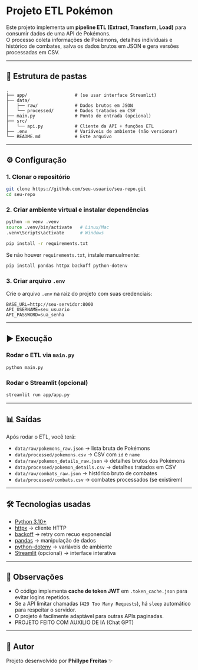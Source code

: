# Projeto ETL Pokémon

Este projeto implementa um **pipeline ETL (Extract, Transform, Load)** para consumir dados de uma API de Pokémons.  
O processo coleta informações de Pokémons, detalhes individuais e histórico de combates, salva os dados brutos em JSON e gera versões processadas em CSV.

---

## 📂 Estrutura de pastas

```
.
├── app/                  # (se usar interface Streamlit)
├── data/
│   ├── raw/              # Dados brutos em JSON
│   └── processed/        # Dados tratados em CSV
├── main.py               # Ponto de entrada (opcional)
├── src/
│   └── api.py            # Cliente da API + funções ETL
├── .env                  # Variáveis de ambiente (não versionar)
└── README.md             # Este arquivo
```

---

## ⚙️ Configuração

### 1. Clonar o repositório

```bash
git clone https://github.com/seu-usuario/seu-repo.git
cd seu-repo
```

### 2. Criar ambiente virtual e instalar dependências

```bash
python -m venv .venv
source .venv/bin/activate   # Linux/Mac
.venv\Scripts\activate      # Windows

pip install -r requirements.txt
```

Se não houver `requirements.txt`, instale manualmente:

```bash
pip install pandas httpx backoff python-dotenv
```

### 3. Criar arquivo `.env`

Crie o arquivo `.env` na raiz do projeto com suas credenciais:

```
BASE_URL=http://seu-servidor:8000
API_USERNAME=seu_usuario
API_PASSWORD=sua_senha
```

---

## ▶️ Execução

### Rodar o ETL via `main.py`

```bash
python main.py
```

### Rodar o Streamlit (opcional)

```bash
streamlit run app/app.py
```

---

## 📊 Saídas

Após rodar o ETL, você terá:

- `data/raw/pokemons_raw.json` → lista bruta de Pokémons  
- `data/processed/pokemons.csv` → CSV com `id` e `name`  
- `data/raw/pokemon_details_raw.json` → detalhes brutos dos Pokémons  
- `data/processed/pokemon_details.csv` → detalhes tratados em CSV  
- `data/raw/combats_raw.json` → histórico bruto de combates  
- `data/processed/combats.csv` → combates processados (se existirem)

---

## 🛠️ Tecnologias usadas

- [Python 3.10+](https://www.python.org/)  
- [httpx](https://www.python-httpx.org/) → cliente HTTP  
- [backoff](https://github.com/litl/backoff) → retry com recuo exponencial  
- [pandas](https://pandas.pydata.org/) → manipulação de dados  
- [python-dotenv](https://saurabh-kumar.com/python-dotenv/) → variáveis de ambiente  
- [Streamlit](https://streamlit.io/) (opcional) → interface interativa  

---

## 📌 Observações

- O código implementa **cache de token JWT** em `.token_cache.json` para evitar logins repetidos.  
- Se a API limitar chamadas (`429 Too Many Requests`), há `sleep` automático para respeitar o servidor.  
- O projeto é facilmente adaptável para outras APIs paginadas.
- PROJETO FEITO COM AUXILIO DE IA (Chat GPT)
---

## 🚀 Autor

Projeto desenvolvido por **Phillype Freitas** ✨
